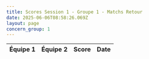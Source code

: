 ```yaml
---
title: Scores Session 1 - Groupe 1 - Matchs Retour
date: 2025-06-06T08:58:26.069Z
layout: page
concern_group: 1
---
```




| Équipe 1 | Équipe 2 | Score | Date |
|----------|----------|-------|------|

